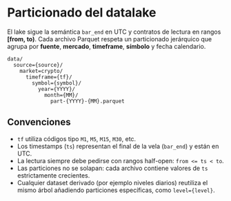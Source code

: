 # Particionado del datalake

El lake sigue la semántica `bar_end` en UTC y contratos de lectura en rangos **[from, to)**. Cada archivo Parquet respeta un
particionado jerárquico que agrupa por **fuente**, **mercado**, **timeframe**, **símbolo** y fecha calendario.

```
data/
  source={source}/
    market=crypto/
      timeframe={tf}/
        symbol={symbol}/
          year={YYYY}/
            month={MM}/
              part-{YYYY}-{MM}.parquet
```

## Convenciones
- `tf` utiliza códigos tipo `M1`, `M5`, `M15`, `M30`, etc.
- Los timestamps (`ts`) representan el final de la vela (`bar_end`) y están en UTC.
- La lectura siempre debe pedirse con rangos half-open: `from <= ts < to`.
- Las particiones no se solapan: cada archivo contiene valores de `ts` estrictamente crecientes.
- Cualquier dataset derivado (por ejemplo niveles diarios) reutiliza el mismo árbol añadiendo particiones específicas, como `level={level}`.
